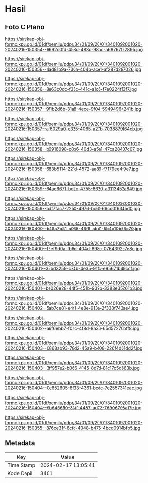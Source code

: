 # Hasil

## Foto C Plano

https://sirekap-obj-formc.kpu.go.id/01df/pemilu/pdpr/34/01/09/20/01/3401092001020-20240216-150354--6692c0fd-458d-483c-98bc-a68767fa2895.jpg

https://sirekap-obj-formc.kpu.go.id/01df/pemilu/pdpr/34/01/09/20/01/3401092001020-20240216-150356--4ad81b9a-730a-404b-ace1-af287d287026.jpg

https://sirekap-obj-formc.kpu.go.id/01df/pemilu/pdpr/34/01/09/20/01/3401092001020-20240216-150356--8e63c0dc-f35c-441c-a1c6-f7e0224f13f7.jpg

https://sirekap-obj-formc.kpu.go.id/01df/pemilu/pdpr/34/01/09/20/01/3401092001020-20240216-150357--9f1b2d6b-31a8-4ece-9f04-59494964241b.jpg

https://sirekap-obj-formc.kpu.go.id/01df/pemilu/pdpr/34/01/09/20/01/3401092001020-20240216-150357--af6029a0-e325-4065-a27b-7038879164cb.jpg

https://sirekap-obj-formc.kpu.go.id/01df/pemilu/pdpr/34/01/09/20/01/3401092001020-20240216-150358--b6916098-c8b6-40d3-a5a1-47ca28407c07.jpg

https://sirekap-obj-formc.kpu.go.id/01df/pemilu/pdpr/34/01/09/20/01/3401092001020-20240216-150358--683b5114-221d-4572-aa89-f7179ee4f9e7.jpg

https://sirekap-obj-formc.kpu.go.id/01df/pemilu/pdpr/34/01/09/20/01/3401092001020-20240216-150359--64ae6671-bd2c-4755-8620-a3113452a849.jpg

https://sirekap-obj-formc.kpu.go.id/01df/pemilu/pdpr/34/01/09/20/01/3401092001020-20240216-150359--bdf7fac7-2250-4976-bc6f-66cc0f6345d0.jpg

https://sirekap-obj-formc.kpu.go.id/01df/pemilu/pdpr/34/01/09/20/01/3401092001020-20240216-150400--b48a7b81-a985-48f8-abd1-5b4e10b58c70.jpg

https://sirekap-obj-formc.kpu.go.id/01df/pemilu/pdpr/34/01/09/20/01/3401092001020-20240216-150400--f2ef9d0a-fb6d-404d-898c-0764392e7e8c.jpg

https://sirekap-obj-formc.kpu.go.id/01df/pemilu/pdpr/34/01/09/20/01/3401092001020-20240216-150401--35bd3259-c74b-4e35-91fc-e95671b49ccf.jpg

https://sirekap-obj-formc.kpu.go.id/01df/pemilu/pdpr/34/01/09/20/01/3401092001020-20240216-150401--be026e28-44f5-451b-939b-3383e35261b3.jpg

https://sirekap-obj-formc.kpu.go.id/01df/pemilu/pdpr/34/01/09/20/01/3401092001020-20240216-150402--5ab7ce81-e4f1-4e8e-913a-2f338f743ae4.jpg

https://sirekap-obj-formc.kpu.go.id/01df/pemilu/pdpr/34/01/09/20/01/3401092001020-20240216-150402--a6f6ebb7-f0ac-4f8d-8a36-65d57270bff8.jpg

https://sirekap-obj-formc.kpu.go.id/01df/pemilu/pdpr/34/01/09/20/01/3401092001020-20240216-150403--0868ab93-78d2-45a9-b408-226f4d61dd2f.jpg

https://sirekap-obj-formc.kpu.go.id/01df/pemilu/pdpr/34/01/09/20/01/3401092001020-20240216-150403--3ff957e2-b066-4145-8d7d-81c17c5d863b.jpg

https://sirekap-obj-formc.kpu.go.id/01df/pemilu/pdpr/34/01/09/20/01/3401092001020-20240216-150404--0e652605-6f33-4361-bcdc-7e2557341eac.jpg

https://sirekap-obj-formc.kpu.go.id/01df/pemilu/pdpr/34/01/09/20/01/3401092001020-20240216-150404--9b645650-33ff-4487-ad72-76906798a17e.jpg

https://sirekap-obj-formc.kpu.go.id/01df/pemilu/pdpr/34/01/09/20/01/3401092001020-20240216-150355--876ce31f-6cfd-4048-b476-4bcd0914bfb5.jpg


## Metadata

| Key        | Value               |
| ---------- | ------------------- |
| Time Stamp | 2024-02-17 13:05:41 |
| Kode Dapil | 3401                |



